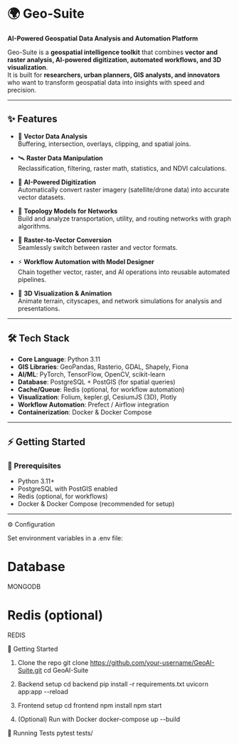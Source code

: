 # 🌍 Geo-Suite  
**AI-Powered Geospatial Data Analysis and Automation Platform**  

Geo-Suite is a **geospatial intelligence toolkit** that combines **vector and raster analysis, AI-powered digitization, automated workflows, and 3D visualization**.  
It is built for **researchers, urban planners, GIS analysts, and innovators** who want to transform geospatial data into insights with speed and precision.  

---

## ✨ Features  

- 🧭 **Vector Data Analysis**  
  Buffering, intersection, overlays, clipping, and spatial joins.  

- 🛰 **Raster Data Manipulation**  
  Reclassification, filtering, raster math, statistics, and NDVI calculations.  

- 🤖 **AI-Powered Digitization**  
  Automatically convert raster imagery (satellite/drone data) into accurate vector datasets.  

- 🔗 **Topology Models for Networks**  
  Build and analyze transportation, utility, and routing networks with graph algorithms.  

- 🔄 **Raster-to-Vector Conversion**  
  Seamlessly switch between raster and vector formats.  

- ⚡ **Workflow Automation with Model Designer**  
  Chain together vector, raster, and AI operations into reusable automated pipelines.  

- 🎥 **3D Visualization & Animation**  
  Animate terrain, cityscapes, and network simulations for analysis and presentations.  

---

## 🛠 Tech Stack  

- **Core Language**: Python 3.11  
- **GIS Libraries**: GeoPandas, Rasterio, GDAL, Shapely, Fiona  
- **AI/ML**: PyTorch, TensorFlow, OpenCV, scikit-learn  
- **Database**: PostgreSQL + PostGIS (for spatial queries)  
- **Cache/Queue**: Redis (optional, for workflow automation)  
- **Visualization**: Folium, kepler.gl, CesiumJS (3D), Plotly  
- **Workflow Automation**: Prefect / Airflow integration  
- **Containerization**: Docker & Docker Compose  

---

## ⚡ Getting Started  

### 🔑 Prerequisites  
- Python 3.11+  
- PostgreSQL with PostGIS enabled  
- Redis (optional, for workflows)  
- Docker & Docker Compose (recommended for setup)  

---

⚙️ Configuration

Set environment variables in a .env file:

# Database
MONGODB

# Redis (optional)
REDIS


🚀 Getting Started
1. Clone the repo
git clone https://github.com/your-username/GeoAI-Suite.git
cd GeoAI-Suite

2. Backend setup
cd backend
pip install -r requirements.txt
uvicorn app:app --reload

3. Frontend setup
cd frontend
npm install
npm start

4. (Optional) Run with Docker
docker-compose up --build

🧪 Running Tests
pytest tests/
